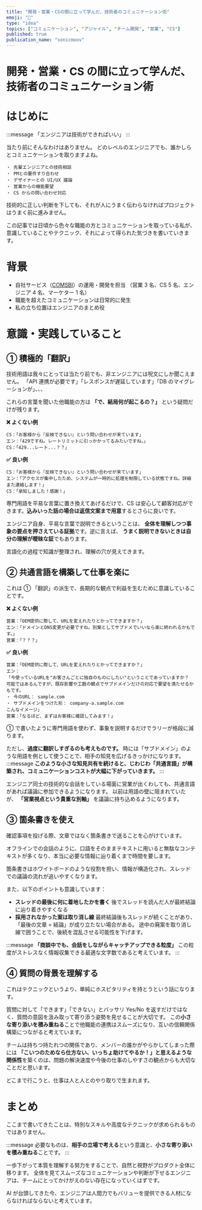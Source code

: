```yaml
---
title: "開発・営業・CSの間に立って学んだ、技術者のコミュニケーション術"
emoji: "🤝"
type: "idea"
topics: ["コミュニケーション", "アジャイル", "チーム開発", "営業", "CS"]
published: true
publication_name: "sonicmoov"
---
```


# 開発・営業・CS の間に立って学んだ、技術者のコミュニケーション術

# はじめに

:::message
「エンジニアは技術ができればいい」
:::

当たり前にそんなわけはありません。
どのレベルのエンジニアでも、誰かしらとコミュニケーションを取りますよね。

```
・ 先輩エンジニアとの技術相談
・ PMとの要件すり合わせ
・ デザイナーとの UI/UX 議論
・ 営業からの機能要望
・ CS からの問い合わせ対応
```

技術的に正しい判断を下しても、それが人にうまく伝わらなければプロジェクトはうまく前に進みません。

この記事では日頃から色々な職能の方とコミュニケーションを取っている私が、意識していることやテクニック、それによって得られた気づきを書いていきます。

# 背景

- 自社サービス（[COMSBI](https://www.comsbi.com/)）の運用・開発を担当
  （営業 3 名、CS 5 名、エンジニア 4 名、マーケター 1 名）
- 職能を超えたコミュニケーションは日常的に発生
- 私の立ち位置はエンジニアのまとめ役

# 意識・実践していること

## ① 積極的「翻訳」

技術用語は我々にとっては当たり前でも、非エンジニアには呪文にしか聞こえません。
「API 連携が必要です」「レスポンスが遅延しています」「DB のマイグレーションが」、、、

これらの言葉を聞いた他職能の方は **「で、結局何が起こるの？」** という疑問だけが残ります。

**❌ よくない例**

```
CS：「お客様から『反映できない』という問い合わせが来ています」
エン：「429ですね。レートリミットに引っかかってるみたいですね。」
CS：「429...レート...？？」
```

**✅ 良い例**

```
CS：「お客様から『反映できない』という問い合わせが来ています」
エン：「アクセスが集中したため、システムが一時的に処理を制限している状態ですね。詳細また連絡します！」
CS：「承知しました！感謝！」
```

専門用語を平易な言葉に置き換えてあげるだけで、CS は安心して顧客対応ができます。**込みいった話の場合は返信文案まで用意**するとさらに良いです。

エンジニア自身、平易な言葉で説明できるということは、 **全体を理解しつつ事象の要点を押さえている証拠**です。逆に言えば、 **うまく説明できないときは自分の理解が曖昧な証**でもあります。

言語化の過程で知識が整理され、理解の穴が見えてきます。

## ② 共通言語を構築して仕事を楽に

これは ① 「翻訳」の派生で、長期的な観点で利益を生むために意識していることです。

**❌ よくない例**

```
営業：「OEM提供に際して、URLを変えれたりとかってできますか？」
エン：「ドメインとDNS変更が必要ですね。別案としてサブドメでいいなら楽に終われるかもです。」
営業：「？？？」
```

**✅ 良い例**

```
営業：「OEM提供に際して、URLを変えれたりとかってできますか？」
エン：
「今使っているURLを"お客さんごとに独自のものにしたい"ということであっていますか？
可能ではあるんですが、既存影響や工数の観点でサブドメインだけの対応で要望を満たせるかもです。
・ 今のURL： sample.com
・ サブドメインをつけた形： company-a.sample.com
こんなイメージ」
営業：「なるほど、まずはお客様に確認してみます！」

```

① で書いたように専門用語を使わず、事象を説明するだけでラリーが格段に減ります。

ただし、**過度に翻訳しすぎるのも考えものです。**
時には「サブドメイン」のような用語を例として使うことで、相手の知見を広げるきっかけになります。
:::message
**このような小さな知見共有を続けると、じわじわ「共通言語」が構築され、コミュニケーションコストが大幅に下がっていきます。**
:::

エンジニア同士の技術的な会話をしている場面に営業が出くわしても、共通言語があれば議論に参加できるようになります。
以前は用語の壁に阻まれていたが、 **「営業視点という貴重な別軸」** を議論に持ち込めるようになります。

## ③ 箇条書きを使え

確認事項を投げる際、文章ではなく箇条書きで送ることを心がけています。

オフラインでの会話のように、口語をそのままテキストに用いると無駄なコンテキストが多くなり、本当に必要な情報に辿り着くまで時間を要します。

箇条書きはホワイトボードのような役割を担い、情報が構造化され、スレッドでの議論の流れが追いやすくなります。

<!-- これは宗教の話になってはしまいますが、冒頭の「お疲れ様です」も不要派です。 -->

また、以下のポイントも意識しています：

- **スレッドの最後に何に着地したかを書く**
  後でスレッドを読んだ人が最終結論に辿り着きやすくなる
- **採用されなかった案は取り消し線**
  最終結論後もスレッドが続くことがあり、「最後の文章 = 結論」が成り立たない場合がある。
  途中の廃案を取り消し線で囲うことで、後続を混乱させる可能性を下げます。

:::message
**「商談中でも、会話をしながらキャッチアップできる粒度」**
この粒度がストレスなく情報収集できる最適な文字数であると考えています。
:::

## ④ 質問の背景を理解する

これはテクニックというより、単純にホスピタリティを持とうという話になります。

質問に対して「できます」「できない」とバッサリ Yes/No を返すだけではなく、質問の意図を汲み取って寄り添う姿勢を見せることが大切です。
この**小さな寄り添いを積み重ねる**ことで他職能の連携はスムーズになり、互いの信頼関係構築につながると考えています。

チームは持ちつ持たれつの関係であり、メンバーの誰かがやらかしてしまった際には **「こいつのためなら仕方ない、いっちょ助けてやるか！」と思えるような関係性**を築くのは、問題の解決速度や今後の仕事のしやすさの観点からも大切なことだと思います。

どこまで行こうと、仕事は人と人とのやり取りで生まれます。

# まとめ

ここまで書いてきたことは、特別なスキルや高度なテクニックが求められるものではありません。

:::message
必要なものは、**相手の立場で考える**という意識と、**小さな寄り添いを積み重ねる**ことです。
:::

一歩下がって本質を理解する努力をすることで、自然と視野がプロダクト全体に移ります。
全体を見てスムーズなコミュニケーションや判断が下せるエンジニアは、チームにとってかけがえのない存在になっていくはずです。

AI が台頭してきた今、エンジニアは人間力でもバリューを提供できる人材にならなければならないと考えています。
